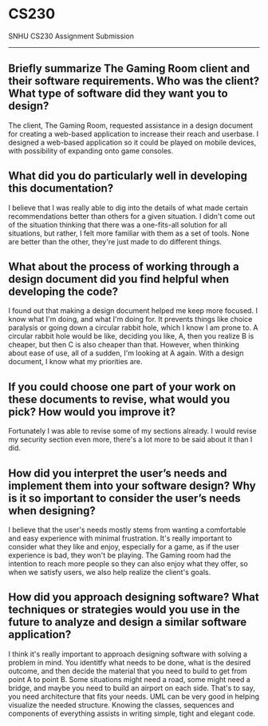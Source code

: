 # CS230
SNHU CS230 Assignment Submission

---
## Briefly summarize The Gaming Room client and their software requirements. Who was the client? What type of software did they want you to design?

The client, The Gaming Room, requested assistance in a design document for creating a web-based application to increase their reach and userbase. I designed a web-based application so it could be played on mobile devices, with possibility of expanding onto game consoles. 

## What did you do particularly well in developing this documentation?

I believe that I was really able to dig into the details of what made certain recommendations better than others for a given situation. I didn't come out of the situation thinking that there was a one-fits-all solution for all situations, but rather, I felt more familiar with them as a set of tools. None are better than the other, they're just made to do different things.

## What about the process of working through a design document did you find helpful when developing the code?

I found out that making a design document helped me keep more focused. I know what I'm doing, and what I'm doing for. It prevents things like choice paralysis or going down a circular rabbit hole, which I know I am prone to. A circular rabbit hole would be like, deciding you like, A, then you realize B is cheaper, but then C is also cheaper than that. However, when thinking about ease of use, all of a sudden, I'm looking at A again. With a design document, I know what my priorities are.

## If you could choose one part of your work on these documents to revise, what would you pick? How would you improve it?

Fortunately I was able to revise some of my sections already. I would revise my security section even more, there's a lot more to be said about it than I did. 

## How did you interpret the user’s needs and implement them into your software design? Why is it so important to consider the user’s needs when designing?

I believe that the user's needs mostly stems from wanting a comfortable and easy experience with minimal frustration. It's really important to consider what they like and enjoy, especially for a game, as if the user experience is bad, they won't be playing. The Gaming room had the intention to reach more people so they can also enjoy what they offer, so when we satisfy users, we also help realize the client's goals. 

## How did you approach designing software? What techniques or strategies would you use in the future to analyze and design a similar software application?
I think it's really important to approach designing software with solving a problem in mind. You identitfy what needs to be done, what is the desired outcome, and then decide the material that you need to build to get from point A to point B. Some situations might need a road, some might need a bridge, and maybe you need to build an airport on each side. That's to say, you need architecture that fits your needs. UML can be very good in helping visualize the needed structure. Knowing the classes, sequences and components of everything assists in writing simple, tight and elegant code. 
